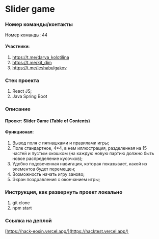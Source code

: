 # Slider game
### Номер команды/контакты
Номер команды: 44
#### Участники:
1. https://t.me/darya_kolotilina
2. https://t.me/kit_dim
3. https://t.me/leshabulgakov
### Cтек проекта
1. React JS;
2. Java Spring Boot
### Описание
#### Проект: Slider Game (Table of Contents)
#### Функционал:
1. Вывод поля с пятнашками и правилами игры;
3. Поле стандартное, 4*4, в нем иллюстрация, разделенная на 15 частей и пустым окошком (на каждую новую партию должно быть новое распределение кусочков);
4. Удобно подсвеченная навигация, которая показывает, какой из элементов будет перемещен;
5. Возможность начать игру заново;
6. Экран поздравления с окончанием игры;
### Инструкция, как развернуть проект локально
1. git clone
2. npm start
### Ссылка на деплой
[https://hack-eosin.vercel.app/](https://hacktest.vercel.app/)

<!--- # React + Vite

This template provides a minimal setup to get React working in Vite with HMR and some ESLint rules.

Currently, two official plugins are available:

- [@vitejs/plugin-react](https://github.com/vitejs/vite-plugin-react/blob/main/packages/plugin-react/README.md) uses [Babel](https://babeljs.io/) for Fast Refresh
- [@vitejs/plugin-react-swc](https://github.com/vitejs/vite-plugin-react-swc) uses [SWC](https://swc.rs/) for Fast Refresh
--> 
